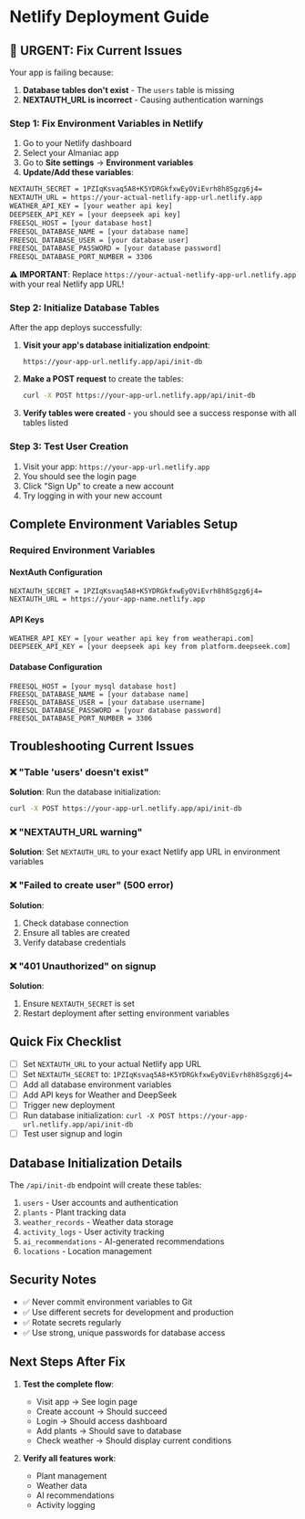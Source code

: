 # Netlify Deployment Guide

## 🚨 **URGENT: Fix Current Issues**

Your app is failing because:
1. **Database tables don't exist** - The `users` table is missing
2. **NEXTAUTH_URL is incorrect** - Causing authentication warnings

### **Step 1: Fix Environment Variables in Netlify**

1. Go to your Netlify dashboard
2. Select your Almaniac app
3. Go to **Site settings** → **Environment variables**
4. **Update/Add these variables**:

```bash
NEXTAUTH_SECRET = 1PZIqKsvaq5A8+K5YDRGkfxwEyOViEvrh8h8Sgzg6j4=
NEXTAUTH_URL = https://your-actual-netlify-app-url.netlify.app
WEATHER_API_KEY = [your weather api key]
DEEPSEEK_API_KEY = [your deepseek api key]
FREESQL_HOST = [your database host]
FREESQL_DATABASE_NAME = [your database name]
FREESQL_DATABASE_USER = [your database user]
FREESQL_DATABASE_PASSWORD = [your database password]
FREESQL_DATABASE_PORT_NUMBER = 3306
```

**⚠️ IMPORTANT**: Replace `https://your-actual-netlify-app-url.netlify.app` with your real Netlify app URL!

### **Step 2: Initialize Database Tables**

After the app deploys successfully:

1. **Visit your app's database initialization endpoint**:
   ```
   https://your-app-url.netlify.app/api/init-db
   ```
   
2. **Make a POST request** to create the tables:
   ```bash
   curl -X POST https://your-app-url.netlify.app/api/init-db
   ```

3. **Verify tables were created** - you should see a success response with all tables listed

### **Step 3: Test User Creation**

1. Visit your app: `https://your-app-url.netlify.app`
2. You should see the login page
3. Click "Sign Up" to create a new account
4. Try logging in with your new account

## Complete Environment Variables Setup

### Required Environment Variables

#### NextAuth Configuration
```
NEXTAUTH_SECRET = 1PZIqKsvaq5A8+K5YDRGkfxwEyOViEvrh8h8Sgzg6j4=
NEXTAUTH_URL = https://your-app-name.netlify.app
```

#### API Keys
```
WEATHER_API_KEY = [your weather api key from weatherapi.com]
DEEPSEEK_API_KEY = [your deepseek api key from platform.deepseek.com]
```

#### Database Configuration
```
FREESQL_HOST = [your mysql database host]
FREESQL_DATABASE_NAME = [your database name]
FREESQL_DATABASE_USER = [your database username]
FREESQL_DATABASE_PASSWORD = [your database password]
FREESQL_DATABASE_PORT_NUMBER = 3306
```

## Troubleshooting Current Issues

### ❌ "Table 'users' doesn't exist"
**Solution**: Run the database initialization:
```bash
curl -X POST https://your-app-url.netlify.app/api/init-db
```

### ❌ "NEXTAUTH_URL warning"
**Solution**: Set `NEXTAUTH_URL` to your exact Netlify app URL in environment variables

### ❌ "Failed to create user" (500 error)
**Solution**: 
1. Check database connection
2. Ensure all tables are created
3. Verify database credentials

### ❌ "401 Unauthorized" on signup
**Solution**: 
1. Ensure `NEXTAUTH_SECRET` is set
2. Restart deployment after setting environment variables

## Quick Fix Checklist

- [ ] Set `NEXTAUTH_URL` to your actual Netlify app URL
- [ ] Set `NEXTAUTH_SECRET` to: `1PZIqKsvaq5A8+K5YDRGkfxwEyOViEvrh8h8Sgzg6j4=`
- [ ] Add all database environment variables
- [ ] Add API keys for Weather and DeepSeek
- [ ] Trigger new deployment
- [ ] Run database initialization: `curl -X POST https://your-app-url.netlify.app/api/init-db`
- [ ] Test user signup and login

## Database Initialization Details

The `/api/init-db` endpoint will create these tables:
1. `users` - User accounts and authentication
2. `plants` - Plant tracking data
3. `weather_records` - Weather data storage
4. `activity_logs` - User activity tracking
5. `ai_recommendations` - AI-generated recommendations
6. `locations` - Location management

## Security Notes

- ✅ Never commit environment variables to Git
- ✅ Use different secrets for development and production
- ✅ Rotate secrets regularly
- ✅ Use strong, unique passwords for database access

## Next Steps After Fix

1. **Test the complete flow**:
   - Visit app → See login page
   - Create account → Should succeed
   - Login → Should access dashboard
   - Add plants → Should save to database
   - Check weather → Should display current conditions

2. **Verify all features work**:
   - Plant management
   - Weather data
   - AI recommendations
   - Activity logging 